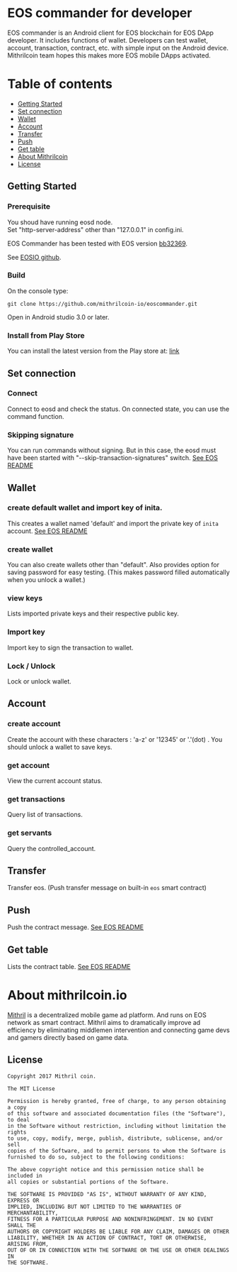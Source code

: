 # EOS commander for developer 

EOS commander is an Android client for EOS blockchain for EOS DApp developer. 
It includes functions of wallet. Developers can test wallet, account, transaction, contract, etc. with simple input on the Android device. Mithrilcoin team hopes this makes more EOS mobile DApps activated. 

# Table of contents
- [Getting Started](#getting_started)
- [Set connection](#set_connection)
- [Wallet](#wallet)
- [Account](#account)
- [Transfer](#transfer)
- [Push](#push)
- [Get table](#get_tabel)
- [About Mithrilcoin](#about_mithrilcoin)
- [License](#license)

<a name="getting_started"></a>
## Getting Started
### Prerequisite
You shoud have running eosd node.  
Set "http-server-address" other than "127.0.0.1" in config.ini.  

EOS Commander has been tested with EOS version [bb32369](https://github.com/EOSIO/eos/tree/bb3236923bc392915061b07152474e4bf9fc9b60).

See [EOSIO github](https://github.com/EOSIO/eos).

### Build
On the console type:

	git clone https://github.com/mithrilcoin-io/eoscommander.git

Open in Android studio 3.0 or later.

### Install from Play Store
You can install the latest version from the Play store at: [link](https://play.google.com/store/apps/details?id=io.mithrilcoin.eoscommander)

<a name="set_connection"></a>
## Set connection
### Connect
Connect to eosd and check the status.
On connected state, you can use the command function.

### Skipping signature
You can run commands without signing. But in this case, the eosd must have been started with "--skip-transaction-signatures" switch.
[See EOS README](https://github.com/EOSIO/eos/blob/master/README.md#localtestnet)

<a name="getting_started"></a>
## Wallet
### create default wallet and import key of inita.
This creates a wallet named 'default' and import the private key of `inita` account.
[See EOS README](https://github.com/EOSIO/eos/blob/master/README.md#walletimport)
### create wallet
You can also create wallets other than "default".
Also provides option for saving password for easy testing.
(This makes password filled automatically when you unlock a wallet.)

### view keys
Lists imported private keys and their respective public key.
### Import key
Import key to sign the transaction to wallet.
### Lock / Unlock
Lock or unlock wallet.

<a name="account"></a>
## Account
### create account
Create the account with these characters : 'a-z' or '12345' or '.'(dot) .
You should unlock a wallet to save keys.
### get account
View the current account status.
### get transactions
Query list of transactions.
### get servants
Query the controlled_account.
<a name="set_connection"></a>
## Transfer
Transfer eos. (Push transfer message on built-in `eos` smart contract)

<a name="push"></a>
## Push
Push the contract message.
[See EOS README](https://github.com/EOSIO/eos/blob/master/README.md#pushamessage)

<a name="get_table"></a>
## Get table
Lists the contract table.
[See EOS README](https://github.com/EOSIO/eos/blob/master/README.md#readingcontract)

<a name="about_mithrilcoin"></a>
# About mithrilcoin.io
[Mithril](https://mithrilcoin.io) is a decentralized mobile game ad platform. And runs on EOS network as smart contract. Mithril aims to dramatically improve ad efficiency by eliminating middlemen intervention and connecting game devs and gamers directly based on game data.

<a name="lincense"></a>
## License

    Copyright 2017 Mithril coin.

    The MIT License

    Permission is hereby granted, free of charge, to any person obtaining a copy
    of this software and associated documentation files (the "Software"), to deal
    in the Software without restriction, including without limitation the rights
    to use, copy, modify, merge, publish, distribute, sublicense, and/or sell
    copies of the Software, and to permit persons to whom the Software is
    furnished to do so, subject to the following conditions:

    The above copyright notice and this permission notice shall be included in
    all copies or substantial portions of the Software.

    THE SOFTWARE IS PROVIDED "AS IS", WITHOUT WARRANTY OF ANY KIND, EXPRESS OR
    IMPLIED, INCLUDING BUT NOT LIMITED TO THE WARRANTIES OF MERCHANTABILITY,
    FITNESS FOR A PARTICULAR PURPOSE AND NONINFRINGEMENT. IN NO EVENT SHALL THE
    AUTHORS OR COPYRIGHT HOLDERS BE LIABLE FOR ANY CLAIM, DAMAGES OR OTHER
    LIABILITY, WHETHER IN AN ACTION OF CONTRACT, TORT OR OTHERWISE, ARISING FROM,
    OUT OF OR IN CONNECTION WITH THE SOFTWARE OR THE USE OR OTHER DEALINGS IN
    THE SOFTWARE.

